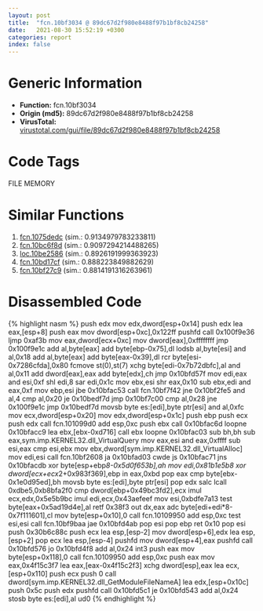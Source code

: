 ```yaml
---
layout: post
title:  "fcn.10bf3034 @ 89dc67d2f980e8488f97b1bf8cb24258"
date:   2021-08-30 15:52:19 +0300
categories: report
index: false
---
```


# Generic Information
- **Function:** fcn.10bf3034
- **Origin (md5):** 89dc67d2f980e8488f97b1bf8cb24258
- **VirusTotal:** [virustotal.com/gui/file/89dc67d2f980e8488f97b1bf8cb24258][virustotal_ref]

# Code Tags
<span class="tag" id="FILE">FILE</span>
<span class="tag" id="MEMORY">MEMORY</span>


# Similar Functions

1. [fcn.1075dedc][similar_1_ref] (sim.: 0.9134979783233811)
2. [fcn.10bc6f8d][similar_2_ref] (sim.: 0.9097294214488265)
3. [loc.10be2586][similar_3_ref] (sim.: 0.8926191999363923)
4. [fcn.10bd17cf][similar_4_ref] (sim.: 0.888223849882629)
5. [fcn.10bf27c9][similar_5_ref] (sim.: 0.8814191316263961)


# Disassembled Code

{% highlight nasm %}
push edx
mov edx,dword[esp+0x14]
push edx
lea eax,[esp+8]
push eax
mov dword[esp+0xc],0x122ff
pushfd 
call 0x100f9e36
ljmp 0xaf3b
mov eax,dword[ecx+0xc]
mov dword[eax],0xffffffff
jmp 0x100f9e1c
add al,byte[eax]
add byte[ebp-0x75],dl
lodsb al,byte[esi]
and al,0x18
add al,byte[eax]
add byte[eax-0x39],dl
rcr byte[esi-0x7286cfda],0x80
fcmove st(0),st(7)
xchg byte[edi-0x7b72dbfc],al
and al,0x11
add dword[eax],eax
add byte[edx],ch
jmp 0x10bfd57f
mov edi,eax
and esi,0xf
shl edi,8
sar edi,0x1c
mov ebx,esi
shr eax,0x10
sub ebx,edi
and eax,0xf
mov ebp,esi
jbe 0x10bfac53
call fcn.10bf7f42
jne 0x10bf2fe5
and al,4
cmp al,0x20
je 0x10bedf7d
jmp 0x10bf7c00
cmp al,0x28
jne 0x100f9e1c
jmp 0x10bedf7d
movsb byte es:[edi],byte ptr[esi]
and al,0xfc
mov ecx,dword[esp+0x20]
mov edx,dword[esp+0x1c]
push ebp
push ecx
push edx
call fcn.101099d0
add esp,0xc
push ebx
call 0x10bfac6d
loopne 0x10bfacc9
lea ebx,[ebx-0xd716]
call ebx
loopne 0x10bfac03
sub bh,bh
sub eax,sym.imp.KERNEL32.dll_VirtualQuery
mov eax,esi
and eax,0xffff
sub esi,eax
cmp esi,ebx
mov ebx,dword[sym.imp.KERNEL32.dll_VirtualAlloc]
mov edi,esi
call fcn.10bf2608
ja 0x10bfad03
cwde 
js 0x10bfac71
jns 0x10bfacdb
xor byte[esp+ebp*8-0x5d0f653b],ah
mov edi,0x81b1e5b8
xor dword[ecx+ecx*2+0x983f369],ebp
in eax,0xbd
pop eax
cmp byte[ebx-0x1e0d95ed],bh
movsb byte es:[edi],byte ptr[esi]
pop edx
salc 
lcall 0xdbe5,0xb8bfa2f0
cmp dword[ebp+0x49bc3fd2],ecx
imul ecx,edx,0x5e5b9bc
imul edi,ecx,0x43aefeef
mov esi,0xbdfe7a13
test byte[eax+0x5ad19d4e],al
retf 0x38f3
out dx,eax
adc byte[edi+edi*8-0x7f111601],cl
mov byte[esp+0x10],0
call fcn.10109950
add esp,0xc
test esi,esi
call fcn.10bf9baa
jae 0x10bfd4ab
pop esi
pop ebp
ret 0x10
pop esi
push 0x30b6c88c
push ecx
lea esp,[esp-2]
mov dword[esp+6],edx
lea esp,[esp+2]
pop ecx
lea esp,[esp-4]
pushfd 
mov dword[esp+4],eax
pushfd 
call 0x10bfd576
jo 0x10bfd4f8
add al,0x24
int3 
push eax
mov byte[esp+0x118],0
call fcn.10109950
add esp,0xc
push eax
mov eax,0x4f15c3f7
lea eax,[eax-0x4f15c2f3]
xchg dword[esp],eax
lea ecx,[esp+0x110]
push ecx
push 0
call dword[sym.imp.KERNEL32.dll_GetModuleFileNameA]
lea edx,[esp+0x10c]
push 0x5c
push edx
pushfd 
call 0x10bfd5c1
je 0x10bfd543
add al,0x24
stosb byte es:[edi],al
ud0 
{% endhighlight %}


[similar_1_ref]: /report/fcn.1075dedc@89dc67d2f980e8488f97b1bf8cb24258
[similar_2_ref]: /report/fcn.10bc6f8d@89dc67d2f980e8488f97b1bf8cb24258
[similar_3_ref]: /report/loc.10be2586@89dc67d2f980e8488f97b1bf8cb24258
[similar_4_ref]: /report/fcn.10bd17cf@89dc67d2f980e8488f97b1bf8cb24258
[similar_5_ref]: /report/fcn.10bf27c9@89dc67d2f980e8488f97b1bf8cb24258
[virustotal_ref]: https://www.virustotal.com/gui/file/89dc67d2f980e8488f97b1bf8cb24258